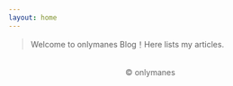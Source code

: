 ```yaml
---
layout: home
---
```


> Welcome to onlymanes Blog！Here lists my articles.

<p style="text-align:center;color:#666;margin:2rem 0;">
    &copy; onlymanes
</p>